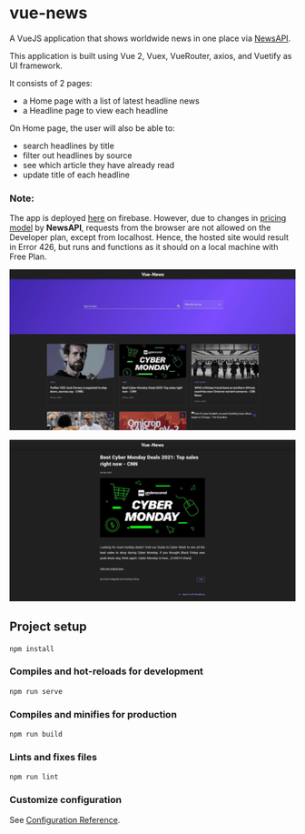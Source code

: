 # vue-news

A VueJS application that shows worldwide news in one place via [NewsAPI](https://newsapi.org/). 

This application is built using Vue 2, Vuex, VueRouter, axios, and Vuetify as UI framework.

It consists of 2 pages:

- a Home page with a list of latest headline news
- a Headline page to view each headline

On Home page, the user will also be able to: 

- search headlines by title
- filter out headlines by source
- see which article they have already read
- update title of each headline

### Note:
The app is deployed [here](https://vue-news-a4efc.firebaseapp.com/) on firebase. However, due to changes in [pricing model](https://newsapi.org/pricing) by **NewsAPI**, requests from the browser are not allowed on the Developer plan, except from localhost. Hence, the hosted site would result in Error 426, but runs and functions as it should on a local machine with Free Plan.

![Screenshot of Home screen](https://github.com/burmesepotato/git-readme/blob/main/vue-news/vue-news-home.jpg)

![Screenshot of Headline screen](https://github.com/burmesepotato/git-readme/blob/main/vue-news/vue-news-headline.jpg)

## Project setup
```
npm install
```

### Compiles and hot-reloads for development
```
npm run serve
```

### Compiles and minifies for production
```
npm run build
```

### Lints and fixes files
```
npm run lint
```

### Customize configuration
See [Configuration Reference](https://cli.vuejs.org/config/).
